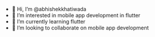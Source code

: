 - 👋 Hi, I’m @abhishekkhatiwada
- 👀 I’m interested in mobile app development in flutter
- 🌱 I’m currently learning flutter
- 💞️ I’m looking to collaborate on mobile app development

<!---
abhishekkhatiwada/abhishekkhatiwada is a ✨ special ✨ repository because its `README.md` (this file) appears on your GitHub profile.
You can click the Preview link to take a look at your changes.
--->
